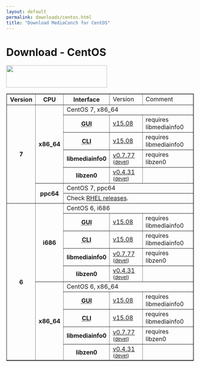 ```yaml
---
layout: default
permalink: downloads/centos.html
title: "Download MediaConch for CentOS"
---
```


# Download - CentOS

<section id="CentOS"></section>
<img src="/MediaConch/images/CentOS.png" width="271" height="60"><br/>

<table border="1">
<tr class="table-header">
    <th>Version</th>
    <th>CPU</th>
    <th>Interface</th>
    <td>Version</td>
    <td>Comment</td>
</tr>
<tr>
    <th rowspan="7">7</th>
    <th rowspan="5" id="7.x86_64">x86_64</th>
    <td class="table-OS" colspan="3" id="7.x86_64">CentOS 7, x86_64</td>
</tr>
<tr>
    <th><abbr title="Graphical User Interface">GUI</abbr></th>
    <td><a href="https://mediaarea.net/download/binary/mediaconch-gui/15.08/mediaconch-gui-15.08-1.x86_64.CentOS_7.rpm">v15.08</a></td>
    <td>requires libmediainfo0</td>
</tr>
<tr>
    <th><abbr title="Command Line Interface">CLI</abbr></th>
    <td><a href="https://mediaarea.net/download/binary/mediaconch/15.08/mediaconch-15.08-1.x86_64.CentOS_7.rpm">v15.08</a></td>
    <td>requires libmediainfo0</td>
</tr>
<tr>
    <th>libmediainfo0</th>
    <td><a href="https://mediaarea.net/download/binary/libmediainfo0/0.7.77/libmediainfo0-0.7.77-1.x86_64.CentOS_7.rpm">v0.7.77</a><small> (<a href="https://mediaarea.net/download/binary/libmediainfo0/0.7.77/libmediainfo-devel-0.7.77-1.x86_64.CentOS_7.rpm">devel</a>)</small></td>
    <td>requires libzen0</td>
</tr>
<tr>
    <th>libzen0</th>
    <td><a href="https://mediaarea.net/download/binary/libzen0/0.4.31/libzen0-0.4.31-1.x86_64.CentOS_7.rpm">v0.4.31</a><small> (<a href="https://mediaarea.net/download/binary/libzen0/0.4.31/libzen-devel-0.4.31-1.x86_64.CentOS_7.rpm">devel</a>)</small></td>
    <td>&nbsp;</td>
</tr>
<tr>
    <th rowspan="2" id="7.ppc64">ppc64</th>
    <td class="table-OS" colspan="3" id="7.ppc64">CentOS 7, ppc64</td>
</tr>
<tr>
    <td colspan="3">Check <a href="RHEL#7.ppc64">RHEL releases</a>.</td>
</tr>
<tr>
    <th rowspan="10">6</th>
    <th rowspan="5">i686</th>
    <td class="table-OS" colspan="3" id="6.i686">CentOS 6, i686</td>
</tr>
<tr>
    <th><abbr title="Graphical User Interface">GUI</abbr></th>
    <td><a href="https://mediaarea.net/download/binary/mediaconch-gui/15.08/mediaconch-gui-15.08-1.i686.CentOS_6.rpm">v15.08</a></td>
    <td>requires libmediainfo0</td>
</tr>
<tr>
    <th><abbr title="Command Line Interface">CLI</abbr></th>
    <td><a href="https://mediaarea.net/download/binary/mediaconch/15.08/mediaconch-15.08-1.i686.CentOS_6.rpm">v15.08</a></td>
    <td>requires libmediainfo0</td>
</tr>
<tr>
    <th>libmediainfo0</th>
    <td><a href="https://mediaarea.net/download/binary/libmediainfo0/0.7.77/libmediainfo0-0.7.77-1.i686.CentOS_6.rpm">v0.7.77</a><small> (<a href="https://mediaarea.net/download/binary/libmediainfo0/0.7.77/libmediainfo-devel-0.7.77-1.i686.CentOS_6.rpm">devel</a>)</small></td>
    <td>requires libzen0</td>
</tr>
<tr>
    <th>libzen0</th>
    <td><a href="https://mediaarea.net/download/binary/libzen0/0.4.31/libzen0-0.4.31-1.i686.CentOS_6.rpm">v0.4.31</a><small> (<a href="https://mediaarea.net/download/binary/libzen0/0.4.31/libzen-devel-0.4.31-1.i686.CentOS_6.rpm">devel</a>)</small></td>
    <td>&nbsp;</td>
</tr>
<tr>
    <th rowspan="5" id="6.x86_64">x86_64</th>
    <td class="table-OS" colspan="3" id="6.x86_64">CentOS 6, x86_64</td>
</tr>
<tr>
    <th><abbr title="Graphical User Interface">GUI</abbr></th>
    <td><a href="https://mediaarea.net/download/binary/mediaconch-gui/15.08/mediaconch-gui-15.08-1.x86_64.CentOS_6.rpm">v15.08</a></td>
    <td>requires libmediainfo0</td>
</tr>
<tr>
    <th><abbr title="Command Line Interface">CLI</abbr></th>
    <td><a href="https://mediaarea.net/download/binary/mediaconch/15.08/mediaconch-15.08-1.x86_64.CentOS_6.rpm">v15.08</a></td>
    <td>requires libmediainfo0</td>
</tr>
<tr>
    <th>libmediainfo0</th>
    <td><a href="https://mediaarea.net/download/binary/libmediainfo0/0.7.77/libmediainfo0-0.7.77-1.x86_64.CentOS_6.rpm">v0.7.77</a><small> (<a href="https://mediaarea.net/download/binary/libmediainfo0/0.7.77/libmediainfo-devel-0.7.77-1.x86_64.CentOS_6.rpm">devel</a>)</small></td>
    <td>requires libzen0</td>
</tr>
<tr>
    <th>libzen0</th>
    <td><a href="https://mediaarea.net/download/binary/libzen0/0.4.31/libzen0-0.4.31-1.x86_64.CentOS_6.rpm">v0.4.31</a><small> (<a href="https://mediaarea.net/download/binary/libzen0/0.4.31/libzen-devel-0.4.31-1.x86_64.CentOS_6.rpm">devel</a>)</small></td>
    <td>&nbsp;</td>
</tr>
</table>


